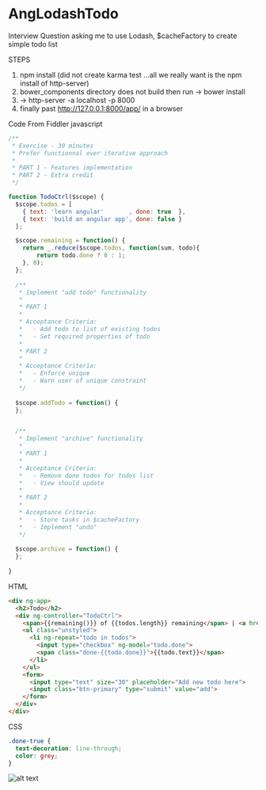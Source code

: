 # AngLodashTodo
Interview Question asking me to use Lodash, $cacheFactory  to create simple todo list

STEPS

1.  npm install (did not create karma test ...all we really want is the npm install of http-server)
2.  bower_components directory does not build then run -> bower install
3.   -> http-server -a localhost -p 8000
4.  finally past http://127.0.0.1:8000/app/ in a browser

Code From Fiddler
javascript
```javascript
/**
 * Exercise - 30 minutes
 * Prefer functionnal over iterative approach
 *
 * PART 1 - Features implementation
 * PART 2 - Extra credit
 */

function TodoCtrl($scope) {
  $scope.todos = [
    { text: 'learn angular'       , done: true  },
    { text: 'build an angular app', done: false }
  ];

  $scope.remaining = function() {
    return _.reduce($scope.todos, function(sum, todo){
        return todo.done ? 0 : 1;
    }, 0);
  };
    
  /**
   * Implement "add todo" functionality
   *
   * PART 1
   *
   * Acceptance Criteria:
   *   - Add todo to list of existing todos
   *   - Set required properties of todo
   *
   * PART 2
   *
   * Acceptance Criteria:
   *   - Enforce unique
   *   - Warn user of unique constraint
   */    
    
  $scope.addTodo = function() {
  };


  /**
   * Implement "archive" functionality
   *
   * PART 1
   *
   * Acceptance Criteria:
   *   - Remove done todos for todos list
   *   - View should update
   *
   * PART 2
   *
   * Acceptance Criteria:
   *   - Store tasks in $cacheFactory
   *   - Implement "undo"
   */    
    
  $scope.archive = function() {
  };
 
}


```

HTML
```html
<div ng-app>
  <h2>Todo</h2>
  <div ng-controller="TodoCtrl">
    <span>{{remaining()}} of {{todos.length}} remaining</span> | <a href="">archive</a>
    <ul class="unstyled">
      <li ng-repeat="todo in todos">
        <input type="checkbox" ng-model="todo.done">
        <span class="done-{{todo.done}}">{{todo.text}}</span>
      </li>
    </ul>
    <form>
      <input type="text" size="30" placeholder="Add new todo here">
      <input class="btn-primary" type="submit" value="add">
    </form>
  </div>
</div>
````

CSS
````CSS
.done-true {
  text-decoration: line-through;
  color: grey;
}

````



![alt text](https://raw.githubusercontent.com/WillStreeter/AngLodashTodo/master/html-in-browser.png)




